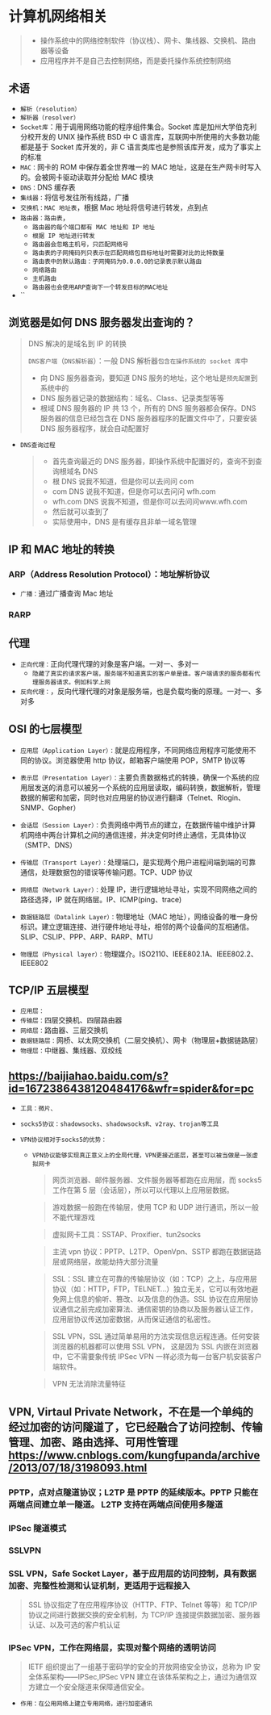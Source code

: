# 计算机网络相关

> - 操作系统中的网络控制软件（协议栈）、网卡、集线器、交换机、路由器等设备
> - 应用程序并不是自己去控制网络，而是委托操作系统控制网络

## 术语

- `解析（resolution）`
- `解析器（resolver）`
- `Socket库`：用于调用网络功能的程序组件集合。Socket 库是加州大学伯克利分校开发的 UNIX 操作系统 BSD 中 C 语言库，互联网中所使用的大多数功能都是基于 Socket 库开发的，非 C 语言类库也是参照该库开发，成为了事实上的标准
- `MAC：`网卡的 ROM 中保存着全世界唯一的 MAC 地址，这是在生产网卡时写入的。会被网卡驱动读取并分配给 MAC 模块
- `DNS：`DNS 缓存表
- `集线器：`将信号发往所有线路，广播
- `交换机：MAC 地址表`，根据 Mac 地址将信号进行转发，点到点
- `路由器：路由表`，
  - `路由器的每个端口都有 MAC 地址和 IP 地址`
  - `根据 IP 地址进行转发`
  - `路由器会忽略主机号，只匹配网络号`
  - `路由表的子网掩码列只表示在匹配网络包目标地址时需要对比的比特数量`
  - `路由表中的默认路由：子网掩码为0.0.0.0的记录表示默认路由`
  - `网络路由`
  - `主机路由`
  - `路由器也会使用ARP查询下一个转发目标的MAC地址`
- ``

## 浏览器是如何 DNS 服务器发出查询的？

> DNS 解决的是域名到 IP 的转换
>
> `DNS客户端`（`DNS解析器`）：一般 DNS 解析器`包含在操作系统的 socket 库`中
>
> - 向 DNS 服务器查询，要知道 DNS 服务的地址，这个地址是`预先配置`到系统中的
> - DNS 服务器记录的数据结构：域名、Class、记录类型等等
> - 根域 DNS 服务器的 IP 共 13 个，所有的 DNS 服务器都会保存。DNS 服务器的信息已经包含在 DNS 服务器程序的配置文件中了，只要安装 DNS 服务器程序，就会自动配置好

- `DNS查询过程`
  > - 首先查询最近的 DNS 服务器，即操作系统中配置好的，查询不到查询根域名 DNS
  > - 根 DNS 说我不知道，但是你可以去问问 com
  > - com DNS 说我不知道，但是你可以去问问 wfh.com
  > - wfh.com DNS 说我不知道，但是你可以去问问www.wfh.com
  > - 然后就可以查到了
  > - 实际使用中，DNS 是有缓存且非单一域名管理

## IP 和 MAC 地址的转换

### ARP（Address Resolution Protocol）：地址解析协议

- `广播：`通过广播查询 Mac 地址

### RARP

## 代理

- `正向代理：`正向代理代理的对象是客户端。一对一、多对一
  - `隐藏了真实的请求客户端，服务端不知道真实的客户单是谁。客户端请求的服务都有代理服务器请求。例如科学上网`
- `反向代理：`，反向代理代理的对象是服务端，也是负载均衡的原理。一对一、多对多

## OSI 的七层模型

- `应用层（Application Layer）：`就是应用程序，不同网络应用程序可能使用不同的协议。浏览器使用 http 协议，邮箱客户端使用 POP，SMTP 协议等
- `表示层（Presentation Layer）：`主要负责数据格式的转换，确保一个系统的应用层发送的消息可以被另一个系统的应用层读取，编码转换，数据解析，管理数据的解密和加密，同时也对应用层的协议进行翻译（Telnet、Rlogin、SNMP、Gopher）
- `会话层（Session Layer）：`负责网络中两节点的建立，在数据传输中维护计算机网络中两台计算机之间的通信连接，并决定何时终止通信，无具体协议（SMTP、DNS）

- `传输层（Transport Layer）：`处理端口，是实现两个用户进程间端到端的可靠通信，处理数据包的错误等传输问题。TCP、UDP 协议
- `网络层（Network Layer）：`处理 IP，进行逻辑地址寻址，实现不同网络之间的路径选择，IP 就在网络层。IP、ICMP(ping、trace)
- `数据链路层（Datalink Layer）：`物理地址（MAC 地址），网络设备的唯一身份标识。建立逻辑连接、进行硬件地址寻址，相邻的两个设备间的互相通信。SLIP、CSLIP、PPP、ARP、RARP、MTU
- `物理层（Physical layer）：`物理媒介。ISO2110、IEEE802.1A、IEEE802.2、IEEE802

## TCP/IP 五层模型

- `应用层：`
- `传输层：`四层交换机、四层路由器
- `网络层：`路由器、三层交换机
- `数据链路层：`网桥、以太网交换机（二层交换机）、网卡（物理层+数据链路层）
- `物理层：`中继器、集线器、双绞线

## <https://baijiahao.baidu.com/s?id=1672386438120484176&wfr=spider&for=pc>

- `工具：微片、`
- `socks5协议：shadowsocks、shadowsocksR、v2ray、trojan等工具`
- `VPN协议相对于socks5的优势：`

  - `VPN协议能够实现真正意义上的全局代理，VPN更接近底层，甚至可以被当做是一张虚拟网卡`

    > 网页浏览器、邮件服务器、文件服务器等都跑在应用层，而 socks5 工作在第 5 层（会话层），所以可以代理以上应用层数据。

    > 游戏数据一般跑在传输层，使用 TCP 和 UDP 进行通讯，所以一般不能代理游戏

    > 虚拟网卡工具：SSTAP、Proxifier、tun2socks

    > 主流 vpn 协议：PPTP、L2TP、OpenVpn、SSTP 都跑在数据链路层或网络层，故能劫持大部分流量

    > SSL：SSL 建立在可靠的传输层协议（如：TCP）之上，与应用层协议（如：HTTP，FTP，TELNET…）独立无关，它可以有效地避免网上信息的偷听、篡改、以及信息的伪造。SSL 协议在应用层协议通信之前完成加密算法、通信密钥的协商以及服务器认证工作，应用层协议传送加密数据，从而保证通信的私密性。

    > SSL VPN，SSL 通过简单易用的方法实现信息远程连通。任何安装浏览器的机器都可以使用 SSL VPN， 这是因为 SSL 内嵌在浏览器中，它不需要象传统 IPSec VPN 一样必须为每一台客户机安装客户端软件。

    > VPN 无法消除流量特征

## VPN, Virtaul Private Network，不在是一个单纯的经过加密的访问隧道了，它已经融合了访问控制、传输管理、加密、路由选择、可用性管理<https://www.cnblogs.com/kungfupanda/archive/2013/07/18/3198093.html>

### PPTP，点对点隧道协议；L2TP 是 PPTP 的延续版本。PPTP 只能在两端点间建立单一隧道。 L2TP 支持在两端点间使用多隧道

### IPSec 隧道模式

### SSLVPN

### SSL VPN，Safe Socket Layer，基于应用层的访问控制，具有数据加密、完整性检测和认证机制，更适用于远程接入

> SSL 协议指定了在应用程序协议（HTTP、FTP、Telnet 等等）和 TCP/IP 协议之间进行数据交换的安全机制，为 TCP/IP 连接提供数据加密、服务器认证、以及可选的客户机认证

### IPSec VPN，工作在网络层，实现对整个网络的透明访问

> IETF 组织提出了一组基于密码学的安全的开放网络安全协议，总称为 IP 安全体系架构——IPSec,IPSec VPN 建立在该体系架构之上，通过为通信双方建立一个安全隧道来保障通信安全。

- `作用：在公用网络上建立专用网络，进行加密通讯`
